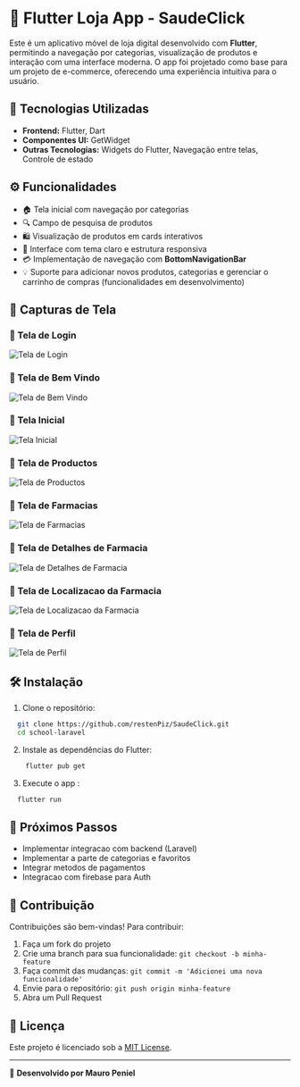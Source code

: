 # 🛒 Flutter Loja App - SaudeClick

Este é um aplicativo móvel de loja digital desenvolvido com **Flutter**, permitindo a navegação por categorias, visualização de produtos e interação com uma interface moderna. O app foi projetado como base para um projeto de e-commerce, oferecendo uma experiência intuitiva para o usuário.

## 🚀 Tecnologias Utilizadas

- **Frontend:** Flutter, Dart
- **Componentes UI:** GetWidget
- **Outras Tecnologias:** Widgets do Flutter, Navegação entre telas, Controle de estado

## ⚙️ Funcionalidades

- 🏠 Tela inicial com navegação por categorias
- 🔍 Campo de pesquisa de produtos
- 🛍️ Visualização de produtos em cards interativos
- 🎨 Interface com tema claro e estrutura responsiva
- 💳 Implementação de navegação com **BottomNavigationBar**
- 💡 Suporte para adicionar novos produtos, categorias e gerenciar o carrinho de compras (funcionalidades em desenvolvimento)

## 📸 Capturas de Tela

### 📌 Tela de Login
![Tela de Login](assets/Login.png)

### 📌 Tela de Bem Vindo
![Tela de Bem Vindo](assets/bem.png)

### 📌 Tela Inicial
![Tela Inicial](assets/home.png)

### 📌 Tela de Productos
![Tela de Productos](assets/products.png)

### 📌 Tela de Farmacias
![Tela de Farmacias](assets/farmacia.png)

### 📌 Tela de Detalhes de Farmacia
![Tela de Detalhes de Farmacia](assets/FarmaciaDetails.png)

### 📌 Tela de Localizacao da Farmacia
![Tela de Localizacao da Farmacia](assets/Map.png)

### 📌 Tela de Perfil
![Tela de Perfil](assets/perfil.png)

## 🛠️ Instalação

1. Clone o repositório:
```bash
  git clone https://github.com/restenPiz/SaudeClick.git
  cd school-laravel
```

2. Instale as dependências do Flutter:
```bash
    flutter pub get
```

3. Execute o app :
```bash
  flutter run
```

## 🎯 Próximos Passos

- Implementar integracao com backend (Laravel)
- Implementar a parte de categorias e favoritos
- Integrar metodos de pagamentos
- Integracao com firebase para Auth

## 🤝 Contribuição

Contribuições são bem-vindas! Para contribuir:
1. Faça um fork do projeto
2. Crie uma branch para sua funcionalidade: `git checkout -b minha-feature`
3. Faça commit das mudanças: `git commit -m 'Adicionei uma nova funcionalidade'`
4. Envie para o repositório: `git push origin minha-feature`
5. Abra um Pull Request

## 📜 Licença

Este projeto é licenciado sob a [MIT License](LICENSE).

---

🔗 **Desenvolvido por Mauro Peniel**

